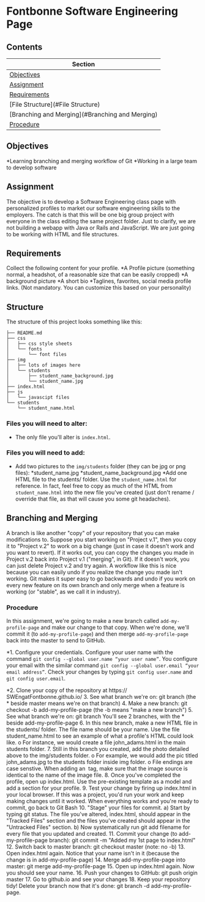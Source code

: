 # Fontbonne Software Engineering Page

## Contents

|Section                            |
|-----------------------------------|
|[Objectives](#objectives)          |
|[Assignment](#assignment)          |
|[Requirements](#requirements)      |
|[File Structure](#File Structure)       |
|[Branching and Merging](#Branching and Merging)|
|[Procedure](#Procedure)            |


## Objectives

*Learning branching and merging workflow of Git
*Working in a large team to develop software


## Assignment

The objective is to develop a Software Engineering class page with personalized profiles to market our software engineering skills to the employers. The catch is that this will be one big group project with everyone in the class editing the same project folder. Just to clarify, we are not building a webapp with Java or Rails and JavaScript. We are just going to be working with HTML and file structures. 

## Requirements
Collect the following content for your profile.
*A Profile picture (something normal, a headshot, of a reasonable size that can be easily cropped)
*A background picture
*A short bio
*Taglines, favorites, social media profile links. (Not mandatory. You can customize this based on your personality)


## Structure

The structure of this project looks something like this:

```text
├── README.md
├── css
│   ├── css style sheets
│   └── fonts
│       └── font files
├── img
│   ├── lots of images here
│   └── students
│       ├── student_name_background.jpg
│       └── student_name.jpg
├── index.html
├── js
│   └── javascipt files
└── students
    └── student_name.html
```

### Files you will need to alter:
* The only file you'll alter is `index.html`. 

### Files you will need to add:
* Add two pictures to the `img/students` folder (they can be jpg or png files): 
	*student_name.jpg
	*student_name_background.jpg
*Add one HTML file to the students/ folder. Use the `student_name.html` for reference. In fact, feel free to copy as much of the HTML from `student_name.html` into the new file you've created (just don't rename / override that file, as that will cause you some git headaches).

## Branching and Merging
A branch is like another "copy" of your repository that you can make modifications to. Suppose you start working on "Project v.1", then you copy it to "Project v.2" to work on a big change (just in case it doesn't work and you want to revert). If it works out, you can copy the changes you made in Project v.2 back into Project v.1 ("merging", in Git). If it doesn't work, you can just delete Project v.2 and try again.
A workflow like this is nice because you can easily undo if you realize the change you made isn't working. Git makes it super easy to go backwards and undo if you work on every new feature on its own branch and only merge when a feature is working (or "stable", as we call it in industry).


### Procedure
In this assignment, we're going to make a new branch called `add-my-profile-page` and make our change to that copy. When we're done, we'll commit it (to `add-my-profile-page`) and then merge `add-my-profile-page` back into the master to send to GitHub.

*1.	Configure your credentials. Configure your user name with the command `git config --global user.name “your user name”`. You configure your email with the similar command `git config --global user.email “your email address”`. Check your changes by typing `git config user.name` and `git config user.email`.

*2.	Clone your copy of the repository at https:// SWEngatFontbonne.github.io/
3.	See what branch we're on: git branch (the * beside master means we're on that branch)
4.	Make a new branch: git checkout -b add-my-profile-page (the -b means "make a new branch")
5.	See what branch we're on: git branch You'll see 2 branches, with the * beside add-my-profile-page
6.	In this new branch, make a new HTML file in the students/ folder. The file name should be your name. Use the file student_name.html to see an example of what a profile's HTML could look like.
o	For instance, we would create a file john_adams.html in the main students folder.
7.	Still in this branch you created, add the photo detailed above to the img/students folder. 
o	For example, we would add the pic titled john_adams.jpg to the students folder inside img folder.
o	File endings are case senstive. When adding an <image> tag, make sure that the image source is identical to the name of the image file.
8.	Once you've completed the profile, open up index.html. Use the pre-existing template as a model and add a section for your profile.
9.	Test your change by firing up index.html in your local browser. If this was a project, you'd run your work and keep making changes until it worked. When everything works and you're ready to commit, go back to Git Bash
10.	"Stage" your files for commit. 
a)	Start by typing git status. The file you've altered, index.html, should appear in the "Tracked Files" section and the files you've created should appear in the "Untracked Files" section.
b)	Now systematically run git add filename for every file that you updated and created.
11.	Commit your change (to add-my-profile-page branch): git commit -m "Added my 1st page to index.html"
12.	Switch back to master branch: git checkout master (note: no -b)
13.	Open index.html again. Notice that your name isn't in it (because the change is in add-my-profile-page)
14.	Merge add-my-profile-page into master: git merge add-my-profile-page
15.	Open up index.html again. Now you should see your name.
16.	Push your changes to GitHub: git push origin master
17.	Go to github.io and see your changes
18.	Keep your repository tidy! Delete your branch now that it's done: git branch -d add-my-profile-page.
